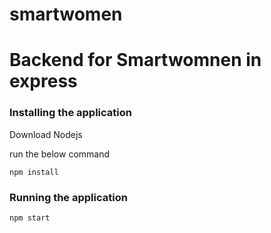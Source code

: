 # smartwomen

# Backend for Smartwomnen in express

### Installing the application

Download Nodejs

run the below command

```
npm install

```
### Running the application


```
npm start

```
